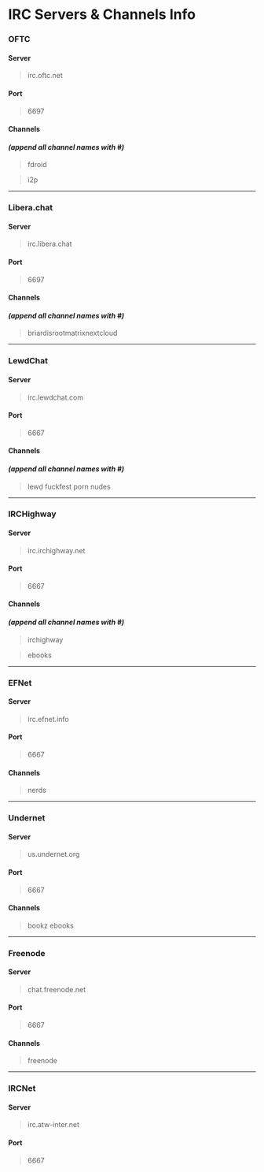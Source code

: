 # IRC Servers & Channels Info

### OFTC

#### Server

> irc.oftc.net

#### Port

> 6697

#### Channels

#### _(append all channel names with #)_

> fdroid

> i2p

***

### Libera.chat

#### Server

> irc.libera.chat

#### Port

> 6697

#### Channels

#### _(append all channel names with #)_

> briardisrootmatrixnextcloud

***

### LewdChat

#### Server

> irc.lewdchat.com

#### Port

> 6667

#### Channels

#### _(append all channel names with #)_

> lewd fuckfest porn nudes

***

### IRCHighway

#### Server

> irc.irchighway.net

#### Port

> 6667

#### Channels

#### _(append all channel names with #)_

> irchighway

> ebooks

***

### EFNet

#### Server

> irc.efnet.info

#### Port

> 6667

#### Channels

> nerds

***

### Undernet

#### Server

> us.undernet.org

#### Port

> 6667

#### Channels

> bookz ebooks

***

### Freenode

#### Server

> chat.freenode.net

#### Port

> 6667

#### Channels

> freenode

***

### IRCNet

#### Server

> irc.atw-inter.net

#### Port

> 6667

